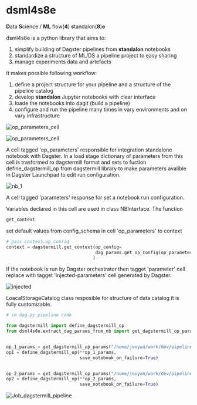 
# dsml4s8e
**D**ata **S**cience / **ML** flow(**4**) **s**tandalon(**8**)**e**


dsml4s8e is a python library that aims to:
 1. simplify building of Dagster pipelines from **standalon** notebooks
 2. standardize a structure of ML/DS a pipeline project to easy sharing
 3. manage experiments data and artefacts

It makes possible following workflow:
 1. define a project structure for your pipeline and a structure of the pipeline catalog
 2. develop **standalon** Jupyter notebooks with clear interface
 3. loade the notebooks into dagit (build a pipeline)
 4. configure and run the pipeline many times in vary environments and on vary infrastructure 

![op_parameters_cell](https://user-images.githubusercontent.com/1010096/221004539-a13f6dac-056c-4633-94bf-ef995c857da8.png)

![op_parameters_cell](https://user-images.githubusercontent.com/1010096/221832042-f1129a96-45eb-4678-a541-cab8c9e72c89.png)

A cell tagged 'op_parameters' responsible for integration standalone notebook with Dagster. In a load stage dictionary of parameters from this cell is trasformed to dagstermill format and sets to fuction define_dagstermill_op from dagstermill library to make parameters avalible in Dagster Launchpad to edit run configuration. 

![nb_1](https://user-images.githubusercontent.com/1010096/221655435-3b01fb49-7ff9-4e53-82b8-ad0922fc2136.png)


A cell tagged 'parameters' response for set a notebook run configuration.

Variables declared in this cell are used in class NBInterface.
The function
```python 
get_context
```
set default values from config_schema in cell 'op_parameters' to context
```python
# pass context.op_config
context = dagstermill.get_context(op_config=
                                  dag_params.get_op_config(op_parameters)
                                 )
```
If the notebook is run by Dagster orchestrator then tagget 'parameter' cell replace with tagget 'injected-parameters' cell generated by Dagster.


![injected](https://user-images.githubusercontent.com/1010096/221841608-8f0b51a9-c3ff-4152-a8f5-33feac4eb9aa.png)

LoacalStorageCatalog class resposible for structure of data catalog it is fully customizable.

```python
# in dag.py pipeline code

from dagstermill import define_dagstermill_op
from dsml4s8e.extract_dag_params_from_nb import get_dagstermill_op_params


op_1_params = get_dagstermill_op_params("/home/jovyan/work/dev/pipeline_example/data_load/nb_1.ipynb")
op1 = define_dagstermill_op(**op_1_params,
                            save_notebook_on_failure=True)


op_2_params = get_dagstermill_op_params("/home/jovyan/work/dev/pipeline_example/data_load/nb_2.ipynb")
op2 = define_dagstermill_op(**op_2_params,
                            save_notebook_on_failure=True)

```

![Job_dagstermill_pipeline](https://user-images.githubusercontent.com/1010096/221005076-7ba56646-8a9e-4d75-bbaf-e68ba04d036d.svg)


  
